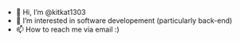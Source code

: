 - 👋 Hi, I’m @kitkat1303
- 👀 I’m interested in software developement (particularly back-end)
- 📫 How to reach me via email :)

<!---
kitkat1303/kitkat1303 is a ✨ special ✨ repository because its `README.md` (this file) appears on your GitHub profile.
You can click the Preview link to take a look at your changes.
--->
